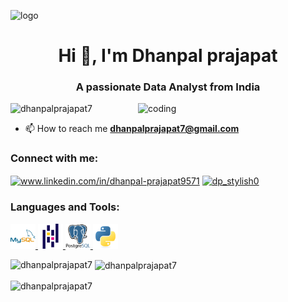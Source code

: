 ![logo](https://static.wixstatic.com/media/6c3893_60b02f5779ab4a239a715f41ba6a007e~mv2_d_5000_1447_s_2.gif)
<h1 align="center">Hi 👋, I'm Dhanpal prajapat</h1>
<h3 align="center">A passionate Data Analyst from India</h3>
<img align="right" alt="coding" width="300" src="https://chools.in/wp-content/uploads/data-science-2-1.gif">

<p align="left"> <img src="https://komarev.com/ghpvc/?username=dhanpalprajapat7&label=Profile%20views&color=0e75b6&style=flat" alt="dhanpalprajapat7" /> </p>

- 📫 How to reach me **dhanpalprajapat7@gmail.com**

<h3 align="left">Connect with me:</h3>
<p align="left">
<a href="https://linkedin.com/in/www.linkedin.com/in/dhanpal-prajapat9571" target="blank"><img align="center" src="https://raw.githubusercontent.com/rahuldkjain/github-profile-readme-generator/master/src/images/icons/Social/linked-in-alt.svg" alt="www.linkedin.com/in/dhanpal-prajapat9571" height="30" width="40" /></a>
<a href="https://instagram.com/dp_stylish0" target="blank"><img align="center" src="https://raw.githubusercontent.com/rahuldkjain/github-profile-readme-generator/master/src/images/icons/Social/instagram.svg" alt="dp_stylish0" height="30" width="40" /></a>
</p>


<h3 align="left">Languages and Tools:</h3>
<p align="left"> <a href="https://www.mysql.com/" target="_blank" rel="noreferrer"> <img src="https://raw.githubusercontent.com/devicons/devicon/master/icons/mysql/mysql-original-wordmark.svg" alt="mysql" width="40" height="40"/> </a> <a href="https://pandas.pydata.org/" target="_blank" rel="noreferrer"> <img src="https://raw.githubusercontent.com/devicons/devicon/2ae2a900d2f041da66e950e4d48052658d850630/icons/pandas/pandas-original.svg" alt="pandas" width="40" height="40"/> </a> <a href="https://www.postgresql.org" target="_blank" rel="noreferrer"> <img src="https://raw.githubusercontent.com/devicons/devicon/master/icons/postgresql/postgresql-original-wordmark.svg" alt="postgresql" width="40" height="40"/> </a> <a href="https://www.python.org" target="_blank" rel="noreferrer"> <img src="https://raw.githubusercontent.com/devicons/devicon/master/icons/python/python-original.svg" alt="python" width="40" height="40"/> </a> </p>

<p><img align="left" src="https://github-readme-stats.vercel.app/api/top-langs?username=dhanpalprajapat7&show_icons=true&locale=en&layout=compact" alt="dhanpalprajapat7" /></p>

<p>&nbsp;<img align="center" src="https://github-readme-stats.vercel.app/api?username=dhanpalprajapat7&show_icons=true&locale=en" alt="dhanpalprajapat7" /></p>

<p><img align="center" src="https://github-readme-streak-stats.herokuapp.com/?user=dhanpalprajapat7&" alt="dhanpalprajapat7" /></p>
